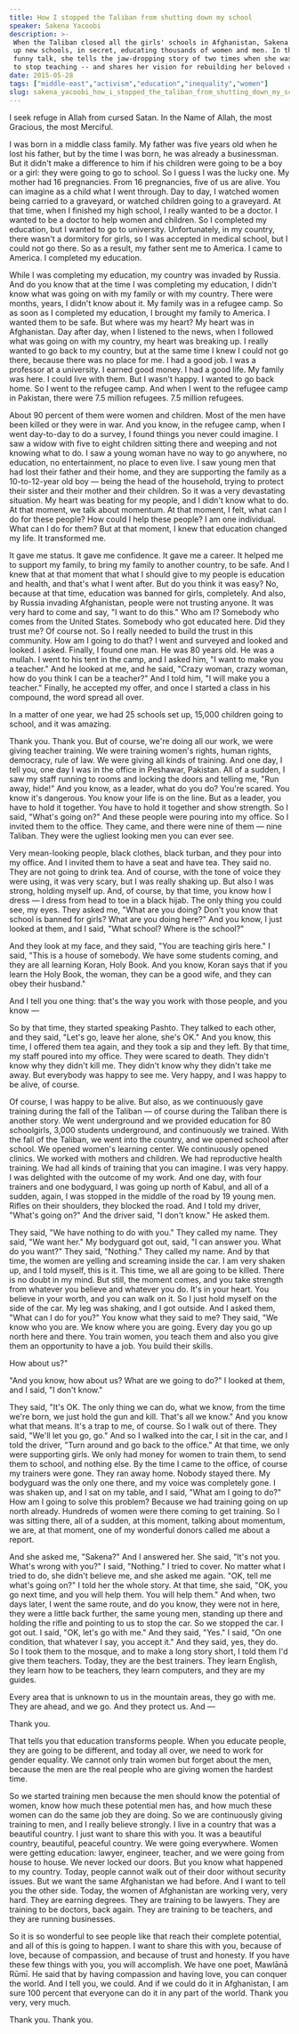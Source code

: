 ```yaml
---
title: How I stopped the Taliban from shutting down my school
speaker: Sakena Yacoobi
description: >-
 When the Taliban closed all the girls' schools in Afghanistan, Sakena Yacoobi set
 up new schools, in secret, educating thousands of women and men. In this fierce,
 funny talk, she tells the jaw-dropping story of two times when she was threatened
 to stop teaching -- and shares her vision for rebuilding her beloved country.
date: 2015-05-28
tags: ["middle-east","activism","education","inequality","women"]
slug: sakena_yacoobi_how_i_stopped_the_taliban_from_shutting_down_my_school
---
```


I seek refuge in Allah from cursed Satan. In the Name of Allah, the most Gracious, the
most Merciful.

I was born in a middle class family. My father was five years old when he lost his father,
but by the time I was born, he was already a businessman. But it didn't make a difference
to him if his children were going to be a boy or a girl: they were going to go to school.
So I guess I was the lucky one. My mother had 16 pregnancies. From 16 pregnancies, five of
us are alive. You can imagine as a child what I went through. Day to day, I watched women
being carried to a graveyard, or watched children going to a graveyard. At that time, when
I finished my high school, I really wanted to be a doctor. I wanted to be a doctor to help
women and children. So I completed my education, but I wanted to go to university.
Unfortunately, in my country, there wasn't a dormitory for girls, so I was accepted in
medical school, but I could not go there. So as a result, my father sent me to America. I
came to America. I completed my education.

While I was completing my education, my country was invaded by Russia. And do you know
that at the time I was completing my education, I didn't know what was going on with my
family or with my country. There were months, years, I didn't know about it. My family was
in a refugee camp. So as soon as I completed my education, I brought my family to America.
I wanted them to be safe. But where was my heart? My heart was in Afghanistan. Day after
day, when I listened to the news, when I followed what was going on with my country, my
heart was breaking up. I really wanted to go back to my country, but at the same time I
knew I could not go there, because there was no place for me. I had a good job. I was a
professor at a university. I earned good money. I had a good life. My family was here. I
could live with them. But I wasn't happy. I wanted to go back home. So I went to the
refugee camp. And when I went to the refugee camp in Pakistan, there were 7.5 million
refugees. 7.5 million refugees.

About 90 percent of them were women and children. Most of the men have been killed or they
were in war. And you know, in the refugee camp, when I went day-to-day to do a survey, I
found things you never could imagine. I saw a widow with five to eight children sitting
there and weeping and not knowing what to do. I saw a young woman have no way to go
anywhere, no education, no entertainment, no place to even live. I saw young men that had
lost their father and their home, and they are supporting the family as a 10-to-12-year
old boy — being the head of the household, trying to protect their sister and their mother
and their children. So it was a very devastating situation. My heart was beating for my
people, and I didn't know what to do. At that moment, we talk about momentum. At that
moment, I felt, what can I do for these people? How could I help these people? I am one
individual. What can I do for them? But at that moment, I knew that education changed my
life. It transformed me.

It gave me status. It gave me confidence. It gave me a career. It helped me to support my
family, to bring my family to another country, to be safe. And I knew that at that moment
that what I should give to my people is education and health, and that's what I went
after. But do you think it was easy? No, because at that time, education was banned for
girls, completely. And also, by Russia invading Afghanistan, people were not trusting
anyone. It was very hard to come and say, "I want to do this." Who am I? Somebody who
comes from the United States. Somebody who got educated here. Did they trust me? Of course
not. So I really needed to build the trust in this community. How am I going to do that? I
went and surveyed and looked and looked. I asked. Finally, I found one man. He was 80
years old. He was a mullah. I went to his tent in the camp, and I asked him, "I want to
make you a teacher." And he looked at me, and he said, "Crazy woman, crazy woman, how do
you think I can be a teacher?" And I told him, "I will make you a teacher." Finally, he
accepted my offer, and once I started a class in his compound, the word spread all
over.

In a matter of one year, we had 25 schools set up, 15,000 children going to school, and it
was amazing.

Thank you. Thank you. But of course, we're doing all our work, we were giving teacher
training. We were training women's rights, human rights, democracy, rule of law. We were
giving all kinds of training. And one day, I tell you, one day I was in the office in
Peshawar, Pakistan. All of a sudden, I saw my staff running to rooms and locking the doors
and telling me, "Run away, hide!" And you know, as a leader, what do you do? You're
scared. You know it's dangerous. You know your life is on the line. But as a leader, you
have to hold it together. You have to hold it together and show strength. So I said,
"What's going on?" And these people were pouring into my office. So I invited them to the
office. They came, and there were nine of them — nine Taliban. They were the ugliest
looking men you can ever see.

Very mean-looking people, black clothes, black turban, and they pour into my office. And I
invited them to have a seat and have tea. They said no. They are not going to drink tea.
And of course, with the tone of voice they were using, it was very scary, but I was really
shaking up. But also I was strong, holding myself up. And, of course, by that time, you
know how I dress — I dress from head to toe in a black hijab. The only thing you could
see, my eyes. They asked me, "What are you doing? Don't you know that school is banned for
girls? What are you doing here?" And you know, I just looked at them, and I said, "What
school? Where is the school?"

And they look at my face, and they said, "You are teaching girls here." I said, "This is a
house of somebody. We have some students coming, and they are all learning Koran, Holy
Book. And you know, Koran says that if you learn the Holy Book, the woman, they can be a
good wife, and they can obey their husband."

And I tell you one thing: that's the way you work with those people, and you know
—

So by that time, they started speaking Pashto. They talked to each other, and they said,
"Let's go, leave her alone, she's OK." And you know, this time, I offered them tea again,
and they took a sip and they left. By that time, my staff poured into my office. They were
scared to death. They didn't know why they didn't kill me. They didn't know why they
didn't take me away. But everybody was happy to see me. Very happy, and I was happy to be
alive, of course.

Of course, I was happy to be alive. But also, as we continuously gave training during the
fall of the Taliban — of course during the Taliban there is another story. We went
underground and we provided education for 80 schoolgirls, 3,000 students underground, and
continuously we trained. With the fall of the Taliban, we went into the country, and we
opened school after school. We opened women's learning center. We continuously opened
clinics. We worked with mothers and children. We had reproductive health training. We had
all kinds of training that you can imagine. I was very happy. I was delighted with the
outcome of my work. And one day, with four trainers and one bodyguard, I was going up
north of Kabul, and all of a sudden, again, I was stopped in the middle of the road by 19
young men. Rifles on their shoulders, they blocked the road. And I told my driver, "What's
going on?" And the driver said, "I don't know." He asked them.

They said, "We have nothing to do with you." They called my name. They said, "We want
her." My bodyguard got out, said, "I can answer you. What do you want?" They said,
"Nothing." They called my name. And by that time, the women are yelling and screaming
inside the car. I am very shaken up, and I told myself, this is it. This time, we all are
going to be killed. There is no doubt in my mind. But still, the moment comes, and you
take strength from whatever you believe and whatever you do. It's in your heart. You
believe in your worth, and you can walk on it. So I just hold myself on the side of the
car. My leg was shaking, and I got outside. And I asked them, "What can I do for you?" You
know what they said to me? They said, "We know who you are. We know where you are going.
Every day you go up north here and there. You train women, you teach them and also you
give them an opportunity to have a job. You build their skills.

How about us?"

"And you know, how about us? What are we going to do?" I looked at them, and I said, "I
don't know."

They said, "It's OK. The only thing we can do, what we know, from the time we're born, we
just hold the gun and kill. That's all we know." And you know what that means. It's a trap
to me, of course. So I walk out of there. They said, "We'll let you go, go." And so I
walked into the car, I sit in the car, and I told the driver, "Turn around and go back to
the office." At that time, we only were supporting girls. We only had money for women to
train them, to send them to school, and nothing else. By the time I came to the office, of
course my trainers were gone. They ran away home. Nobody stayed there. My bodyguard was
the only one there, and my voice was completely gone. I was shaken up, and I sat on my
table, and I said, "What am I going to do?" How am I going to solve this problem? Because
we had training going on up north already. Hundreds of women were there coming to get
training. So I was sitting there, all of a sudden, at this moment, talking about momentum,
we are, at that moment, one of my wonderful donors called me about a report.

And she asked me, "Sakena?" And I answered her. She said, "It's not you. What's wrong with
you?" I said, "Nothing." I tried to cover. No matter what I tried to do, she didn't
believe me, and she asked me again. "OK, tell me what's going on?" I told her the whole
story. At that time, she said, "OK, you go next time, and you will help them. You will
help them." And when, two days later, I went the same route, and do you know, they were
not in here, they were a little back further, the same young men, standing up there and
holding the rifle and pointing to us to stop the car. So we stopped the car. I got out. I
said, "OK, let's go with me." And they said, "Yes." I said, "On one condition, that
whatever I say, you accept it." And they said, yes, they do. So I took them to the mosque,
and to make a long story short, I told them I'd give them teachers. Today, they are the
best trainers. They learn English, they learn how to be teachers, they learn computers,
and they are my guides.

Every area that is unknown to us in the mountain areas, they go with me. They are ahead,
and we go. And they protect us. And —

Thank you.

That tells you that education transforms people. When you educate people, they are going
to be different, and today all over, we need to work for gender equality. We cannot only
train women but forget about the men, because the men are the real people who are giving
women the hardest time.

So we started training men because the men should know the potential of women, know how
much these potential men has, and how much these women can do the same job they are doing.
So we are continuously giving training to men, and I really believe strongly. I live in a
country that was a beautiful country. I just want to share this with you. It was a
beautiful country, beautiful, peaceful country. We were going everywhere. Women were
getting education: lawyer, engineer, teacher, and we were going from house to house. We
never locked our doors. But you know what happened to my country. Today, people cannot
walk out of their door without security issues. But we want the same Afghanistan we had
before. And I want to tell you the other side. Today, the women of Afghanistan are working
very, very hard. They are earning degrees. They are training to be lawyers. They are
training to be doctors, back again. They are training to be teachers, and they are running
businesses.

So it is so wonderful to see people like that reach their complete potential, and all of
this is going to happen. I want to share this with you, because of love, because of
compassion, and because of trust and honesty. If you have these few things with you, you
will accomplish. We have one poet, Mawlānā Rūmī. He said that by having compassion and
having love, you can conquer the world. And I tell you, we could. And if we could do it in
Afghanistan, I am sure 100 percent that everyone can do it in any part of the world. Thank
you very, very much.

Thank you. Thank you.

<!--
ad_duration=3.33
comment_count=81
event="TEDWomen 2015"
external_start_time=0
intro_duration=11.82
is_subtitle_required="False"
is_talk_featured="True"
language="en"
language_swap="False"
native_language="en"
number_of_related_talks=6
number_of_speakers=1
number_of_subtitled_videos=29
number_of_tags=5
number_of_talk_download_languages=29
number_of_talk_more_resources=0
number_of_talk_recommendations=0
number_of_talks_take_actions=0
post_ad_duration=0.83
published_timestamp="2015-09-21 15:42:30"
recording_date="2015-05-28"
speaker_description="Education activist"
speaker_is_published=1
speaker_name="Sakena Yacoobi"
talk_name="How I stopped the Taliban from shutting down my school"
talks_tags=["middle-east","activism","education","inequality","women"]
url_audio="https://download.ted.com/talks/SakenaYacoobi_2015W.mp3?apikey=acme-roadrunner"
url_photo_speaker="https://pe.tedcdn.com/images/ted/413f730f8346e99f682f76cc7249d2a1bdde9f7c_254x191.jpg"
url_photo_talk="https://pe.tedcdn.com/images/ted/3c2f5eb5a3c0e057111b702059bd0f898f94b28f_2880x1620.jpg"
url_webpage="https://www.ted.com/talks/sakena_yacoobi_how_i_stopped_the_taliban_from_shutting_down_my_school"
video_type_name="TED Stage Talk"
-->